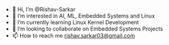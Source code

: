 - 👋 Hi, I’m @Rishav-Sarkar
- 👀 I’m interested in AI, ML, Embedded Systems and Linux
- 🌱 I’m currently learning Linux Kernel Development
- 💞️ I’m looking to collaborate on Embedded Systems Projects
- 📫 How to reach me rishav.sarkar03@gmail.com

<!---
Rishav-Sarkar/Rishav-Sarkar is a ✨ special ✨ repository because its `README.md` (this file) appears on your GitHub profile.
You can click the Preview link to take a look at your changes.
--->
